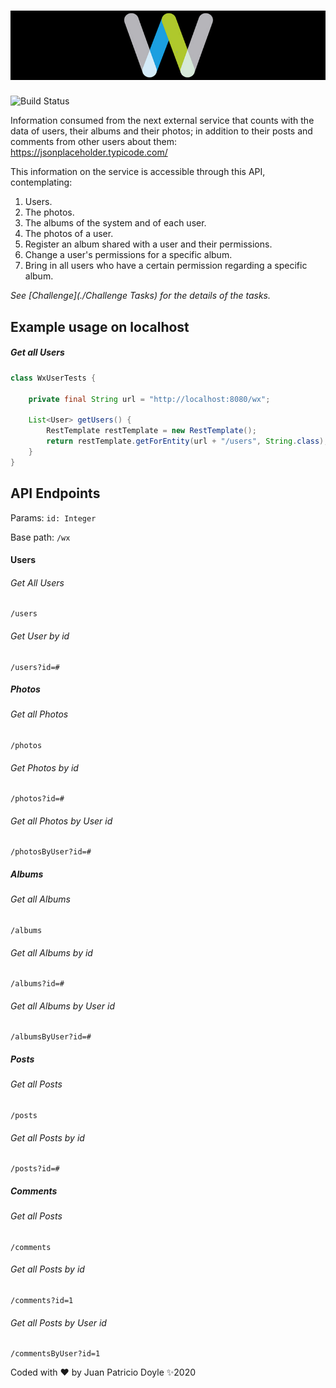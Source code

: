 # ![pageres](src/main/resources/W.png)

![Build Status](https://travis-ci.org/juanpatriciodoyle/wx.svg?branch=dev)



Information  consumed from the next external service that counts
with the data of users, their albums and their photos; in addition to their posts and
comments from other users about them: https://jsonplaceholder.typicode.com/

This information on the service is accessible through this API, contemplating:
1. Users.
2. The photos.
3. The albums of the system and of each user.
4. The photos of a user. 
5. Register an album shared with a user and their permissions.
6. Change a user's permissions for a specific album.
7. Bring in all users who have a certain permission regarding a specific album.


*See [Challenge](./Challenge Tasks) for the details of the tasks.*

## Example usage on localhost
##### Get all Users
```java
class WxUserTests {

    private final String url = "http://localhost:8080/wx";

    List<User> getUsers() {
        RestTemplate restTemplate = new RestTemplate();
        return restTemplate.getForEntity(url + "/users", String.class);
    }
}
```

## API Endpoints
Params: `id: Integer`

Base path: `/wx`


#### Users
###### Get All Users
    
    /users
    
###### Get User by id

    /users?id=#

##### Photos
###### Get all Photos

    /photos

###### Get Photos by id

    /photos?id=#

###### Get all Photos by User id

    /photosByUser?id=#


##### Albums
###### Get all Albums 
    
    /albums

###### Get all Albums by id

    /albums?id=#

###### Get all Albums by User id

    /albumsByUser?id=#

##### Posts
###### Get all Posts
    
    /posts

###### Get all Posts by id

    /posts?id=#

##### Comments
###### Get all Posts

    /comments

###### Get all Posts by id

    /comments?id=1

###### Get all Posts by User id

    /commentsByUser?id=1


Coded with ❤️   by Juan Patricio Doyle ✨2020

